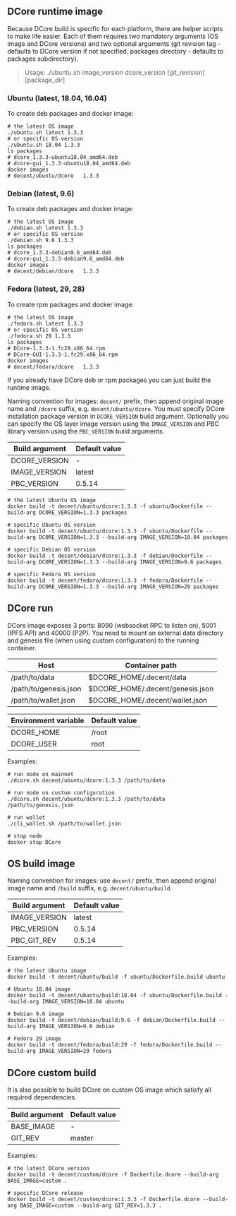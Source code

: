 ## DCore runtime image

Because DCore build is specific for each platform, there are helper scripts to make life easier. Each of them requires
two mandatory arguments (OS image and DCore versions) and two optional arguments (git revision tag - defaults to DCore version if not specified, packages directory - defaults to packages subdirectory).

> Usage: ./ubuntu.sh image_version dcore_version [git_revision] [package_dir]

### Ubuntu (latest, 18.04, 16.04)

To create deb packages and docker image:

    # the latest OS image
    ./ubuntu.sh latest 1.3.3
    # or specific OS version
    ./ubuntu.sh 18.04 1.3.3
    ls packages
    # dcore_1.3.3-ubuntu18.04_amd64.deb
    # dcore-gui_1.3.3-ubuntu18.04_amd64.deb
    docker images
    # decent/ubuntu/dcore   1.3.3

### Debian (latest, 9.6)

To create deb packages and docker image:

    # the latest OS image
    ./debian.sh latest 1.3.3
    # or specific OS version
    ./debian.sh 9.6 1.3.3
    ls packages
    # dcore_1.3.3-debian9.6_amd64.deb
    # dcore-gui_1.3.3-debian9.6_amd64.deb
    docker images
    # decent/debian/dcore   1.3.3

### Fedora (latest, 29, 28)

To create rpm packages and docker image:

    # the latest OS image
    ./fedora.sh latest 1.3.3
    # or specific OS version
    ./fedora.sh 29 1.3.3
    ls packages
    # DCore-1.3.3-1.fc29.x86_64.rpm
    # DCore-GUI-1.3.3-1.fc29.x86_64.rpm
    docker images
    # decent/fedora/dcore   1.3.3

If you already have DCore deb or rpm packages you can just build the runtime image.

Naming convention for images: `decent/` prefix, then append original image name and `/dcore` suffix, e.g. `decent/ubuntu/dcore`. You must specify DCore installation package version in `DCORE_VERSION` build argument. Optionally you can specify the OS layer image version using the `IMAGE_VERSION` and PBC library version using the `PBC_VERSION` build arguments.

| Build argument | Default value |
| --------------- | ------------- |
| DCORE_VERSION | - |
| IMAGE_VERSION | latest |
| PBC_VERSION | 0.5.14 |

    # the latest Ubuntu OS image
    docker build -t decent/ubuntu/dcore:1.3.3 -f ubuntu/Dockerfile --build-arg DCORE_VERSION=1.3.3 packages

    # specific Ubuntu OS version
    docker build -t decent/ubuntu/dcore:1.3.3 -f ubuntu/Dockerfile --build-arg DCORE_VERSION=1.3.3 --build-arg IMAGE_VERSION=18.04 packages

    # specific Debian OS version
    docker build -t decent/debian/dcore:1.3.3 -f debian/Dockerfile --build-arg DCORE_VERSION=1.3.3 --build-arg IMAGE_VERSION=9.6 packages

    # specific Fedora OS version
    docker build -t decent/fedora/dcore:1.3.3 -f fedora/Dockerfile --build-arg DCORE_VERSION=1.3.3 --build-arg IMAGE_VERSION=29 packages

## DCore run

DCore image exposes 3 ports: 8090 (websocket RPC to listen on), 5001 (IPFS API) and 40000 (P2P).
You need to mount an external data directory and genesis file (when using custom configuration) to the running container.

| Host | Container path |
| ---- | -------------- |
| /path/to/data | $DCORE_HOME/.decent/data |
| /path/to/genesis.json | $DCORE_HOME/.decent/genesis.json |
| /path/to/wallet.json | $DCORE_HOME/.decent/wallet.json |

| Environment variable | Default value |
| -------------------- | ------------- |
| DCORE_HOME | /root |
| DCORE_USER | root |

Examples:

    # run node on mainnet
    ./dcore.sh decent/ubuntu/dcore:1.3.3 /path/to/data

    # run node on custom configuration
    ./dcore.sh decent/ubuntu/dcore:1.3.3 /path/to/data /path/to/genesis.json

    # run wallet
    ./cli_wallet.sh /path/to/wallet.json

    # stop node
    docker stop DCore

## OS build image

Naming convention for images: use `decent/` prefix, then append original image name and `/build` suffix, e.g. `decent/ubuntu/build`.

| Build argument | Default value |
| --------------- | ------------- |
| IMAGE_VERSION | latest |
| PBC_VERSION | 0.5.14 |
| PBC_GIT_REV | 0.5.14 |

Examples:

    # the latest Ubuntu image
    docker build -t decent/ubuntu/build -f ubuntu/Dockerfile.build ubuntu

    # Ubuntu 18.04 image
    docker build -t decent/ubuntu/build:18.04 -f ubuntu/Dockerfile.build --build-arg IMAGE_VERSION=18.04 ubuntu

    # Debian 9.6 image
    docker build -t decent/debian/build:9.6 -f debian/Dockerfile.build --build-arg IMAGE_VERSION=9.6 debian

    # Fedora 29 image
    docker build -t decent/fedora/build:29 -f fedora/Dockerfile.build --build-arg IMAGE_VERSION=29 fedora

## DCore custom build

It is also possible to build DCore on custom OS image which satisfy all required dependencies.

| Build argument | Default value |
| --------------- | ------------- |
| BASE_IMAGE | - |
| GIT_REV | master |

Examples:

    # the latest DCore version
    docker build -t decent/custom/dcore -f Dockerfile.dcore --build-arg BASE_IMAGE=custom .

    # specific DCore release
    docker build -t decent/custom/dcore:1.3.3 -f Dockerfile.dcore --build-arg BASE_IMAGE=custom --build-arg GIT_REV=1.3.3 .
